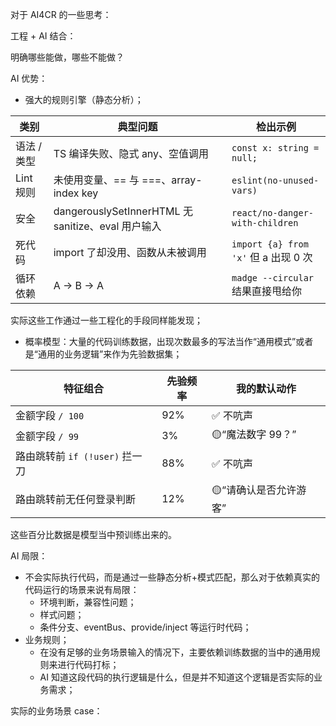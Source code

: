 
对于 AI4CR 的一些思考：

工程 + AI 结合：

明确哪些能做，哪些不能做？

AI 优势：

* 强大的规则引擎（静态分析）；

| 类别      | 典型问题                                         | 检出示例                             |
| ------- | -------------------------------------------- | -------------------------------- |
| 语法 / 类型 | TS 编译失败、隐式 any、空值调用                          | `const x: string = null;`        |
| Lint 规则 | 未使用变量、== 与 ===、array-index key               | `eslint(no-unused-vars)`         |
| 安全      | dangerouslySetInnerHTML 无 sanitize、eval 用户输入 | `react/no-danger-with-children`  |
| 死代码     | import 了却没用、函数从未被调用                          | `import {a} from 'x'` 但 a 出现 0 次 |
| 循环依赖    | A → B → A                                    | `madge --circular` 结果直接甩给你       |

实际这些工作通过一些工程化的手段同样能发现；


* 概率模型：大量的代码训练数据，出现次数最多的写法当作“通用模式”或者是“通用的业务逻辑”来作为先验数据集；

| 特征组合                   | 先验频率 | 我的默认动作        |
| ---------------------- | ---- | ------------- |
| 金额字段 `/ 100`           | 92%  | ✅ 不吭声         |
| 金额字段 `/ 99`            | 3%   | 🟡“魔法数字 99？”  |
| 路由跳转前 `if (!user)` 拦一刀 | 88%  | ✅ 不吭声         |
| 路由跳转前无任何登录判断           | 12%  | 🟡“请确认是否允许游客” |

这些百分比数据是模型当中预训练出来的。


AI 局限：

* 不会实际执行代码，而是通过一些静态分析+模式匹配，那么对于依赖真实的代码运行的场景来说有局限：
  * 环境判断，兼容性问题；
  * 样式问题；
  * 条件分支、eventBus、provide/inject 等运行时代码；
* 业务规则；
  * 在没有足够的业务场景输入的情况下，主要依赖训练数据的当中的通用规则来进行代码打标；
  * AI 知道这段代码的执行逻辑是什么，但是并不知道这个逻辑是否实际的业务需求；


实际的业务场景 case：
